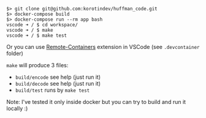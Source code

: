 ```
$> git clone git@github.com:korotindev/huffman_code.git
$> docker-compose build
$> docker-compose run --rm app bash
vscode ➜ / $ cd workspace/
vscode ➜ / $ make
vscode ➜ / $ make test
```

Or you can use [Remote-Containers](vscode:extension/ms-vscode-remote.remote-containers) extension in VSCode (see `.devcontainer` folder)

`make` will produce 3 files: 
- `build/encode` see help (just run it)
- `build/decode` see help (just run it)
- `build/test` runs by `make test`

Note: I've tested it only inside docker but you can try to build and run it locally :) 